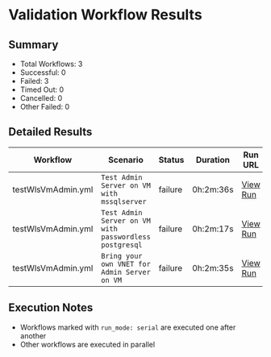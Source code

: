 # Validation Workflow Results

## Summary
- Total Workflows: 3
- Successful: 0
- Failed: 3
- Timed Out: 0
- Cancelled: 0
- Other Failed: 0

## Detailed Results

| Workflow | Scenario | Status | Duration | Run URL |
|----------|----------|---------|-----------|----------|
| testWlsVmAdmin.yml | `Test Admin Server on VM with mssqlserver` | failure | 0h:2m:36s | [View Run](https://github.com/azure-javaee/weblogic-azure/actions/runs/17197677654) |
| testWlsVmAdmin.yml | `Test Admin Server on VM with passwordless postgresql` | failure | 0h:2m:17s | [View Run](https://github.com/azure-javaee/weblogic-azure/actions/runs/17197679046) |
| testWlsVmAdmin.yml | `Bring your own VNET for Admin Server on VM` | failure | 0h:2m:35s | [View Run](https://github.com/azure-javaee/weblogic-azure/actions/runs/17197680675) |


## Execution Notes
- Workflows marked with `run_mode: serial` are executed one after another
- Other workflows are executed in parallel
